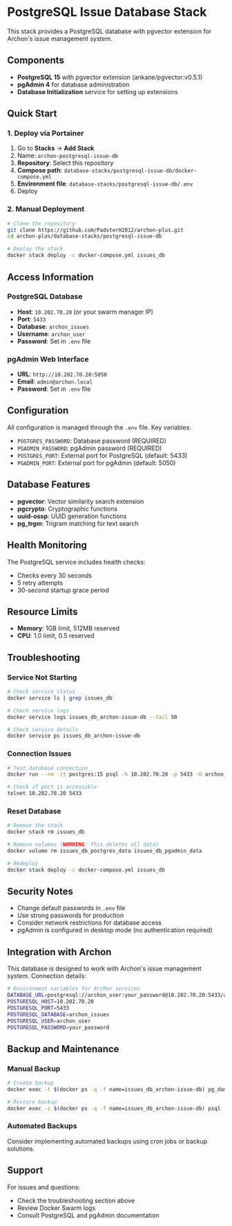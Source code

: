 # PostgreSQL Issue Database Stack

This stack provides a PostgreSQL database with pgvector extension for Archon's issue management system.

## Components

- **PostgreSQL 15** with pgvector extension (ankane/pgvector:v0.5.1)
- **pgAdmin 4** for database administration
- **Database Initialization** service for setting up extensions

## Quick Start

### 1. Deploy via Portainer

1. Go to **Stacks** → **Add Stack**
2. Name: `archon-postgresql-issue-db`
3. **Repository**: Select this repository
4. **Compose path**: `database-stacks/postgresql-issue-db/docker-compose.yml`
5. **Environment file**: `database-stacks/postgresql-issue-db/.env`
6. Deploy

### 2. Manual Deployment

```bash
# Clone the repository
git clone https://github.com/PadsterH2012/archon-plus.git
cd archon-plus/database-stacks/postgresql-issue-db

# Deploy the stack
docker stack deploy -c docker-compose.yml issues_db
```

## Access Information

### PostgreSQL Database
- **Host**: `10.202.70.20` (or your swarm manager IP)
- **Port**: `5433`
- **Database**: `archon_issues`
- **Username**: `archon_user`
- **Password**: Set in `.env` file

### pgAdmin Web Interface
- **URL**: `http://10.202.70.20:5050`
- **Email**: `admin@archon.local`
- **Password**: Set in `.env` file

## Configuration

All configuration is managed through the `.env` file. Key variables:

- `POSTGRES_PASSWORD`: Database password (REQUIRED)
- `PGADMIN_PASSWORD`: pgAdmin password (REQUIRED)
- `POSTGRES_PORT`: External port for PostgreSQL (default: 5433)
- `PGADMIN_PORT`: External port for pgAdmin (default: 5050)

## Database Features

- **pgvector**: Vector similarity search extension
- **pgcrypto**: Cryptographic functions
- **uuid-ossp**: UUID generation functions
- **pg_trgm**: Trigram matching for text search

## Health Monitoring

The PostgreSQL service includes health checks:
- Checks every 30 seconds
- 5 retry attempts
- 30-second startup grace period

## Resource Limits

- **Memory**: 1GB limit, 512MB reserved
- **CPU**: 1.0 limit, 0.5 reserved

## Troubleshooting

### Service Not Starting
```bash
# Check service status
docker service ls | grep issues_db

# Check service logs
docker service logs issues_db_archon-issue-db --tail 50

# Check service details
docker service ps issues_db_archon-issue-db
```

### Connection Issues
```bash
# Test database connection
docker run --rm -it postgres:15 psql -h 10.202.70.20 -p 5433 -U archon_user -d archon_issues

# Check if port is accessible
telnet 10.202.70.20 5433
```

### Reset Database
```bash
# Remove the stack
docker stack rm issues_db

# Remove volumes (WARNING: This deletes all data)
docker volume rm issues_db_postgres_data issues_db_pgadmin_data

# Redeploy
docker stack deploy -c docker-compose.yml issues_db
```

## Security Notes

- Change default passwords in `.env` file
- Use strong passwords for production
- Consider network restrictions for database access
- pgAdmin is configured in desktop mode (no authentication required)

## Integration with Archon

This database is designed to work with Archon's issue management system. Connection details:

```bash
# Environment variables for Archon services
DATABASE_URL=postgresql://archon_user:your_password@10.202.70.20:5433/archon_issues
POSTGRESQL_HOST=10.202.70.20
POSTGRESQL_PORT=5433
POSTGRESQL_DATABASE=archon_issues
POSTGRESQL_USER=archon_user
POSTGRESQL_PASSWORD=your_password
```

## Backup and Maintenance

### Manual Backup
```bash
# Create backup
docker exec -t $(docker ps -q -f name=issues_db_archon-issue-db) pg_dump -U archon_user archon_issues > backup.sql

# Restore backup
docker exec -i $(docker ps -q -f name=issues_db_archon-issue-db) psql -U archon_user archon_issues < backup.sql
```

### Automated Backups
Consider implementing automated backups using cron jobs or backup solutions.

## Support

For issues and questions:
- Check the troubleshooting section above
- Review Docker Swarm logs
- Consult PostgreSQL and pgAdmin documentation

